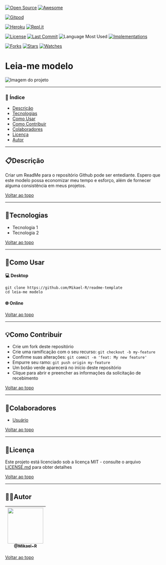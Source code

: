 [![Open Source](https://badges.frapsoft.com/os/v1/open-source.svg?v=103)](https://opensource.org/) [![Awesome](https://cdn.rawgit.com/sindresorhus/awesome/d7305f38d29fed78fa85652e3a63e154dd8e8829/media/badge.svg)](https://github.com/sindresorhus/awesome)

[![Gitpod](https://gitpod.io/button/open-in-gitpod.svg)](https://gitpod.io/#https://github.com/Mikael-R/readme-template)

[![Heroku](https://img.shields.io/badge/CI-%E2%9C%93-green.svg?logo=heroku&colorA=79589f&logoColor=white)](https://heroku.com) [![Repl.it](https://repl.it/badge/github/Mikael-R/readme-template)](https://repl.it)

[![License](https://img.shields.io/github/license/Mikael-R/readme-template)](LICENSE.md) [![Last Commit](https://img.shields.io/github/last-commit/Mikael-R/readme-template)](https://github.com/Mikael-R/readme-template/commits/) ![Language Most Used](https://img.shields.io/github/languages/top/Mikael-R/readme-template) [![Implementations](https://img.shields.io/badge/%F0%9F%92%A1-implementations-8C8E93.svg?style=flat)](https://github.com/Mikael-R/readme-template/issues)

[![Forks](https://img.shields.io/github/forks/Mikael-R/readme-template?style=social)](https://github.com/Mikael-R/readme-template/network/members) [![Stars](https://img.shields.io/github/stars/Mikael-R/readme-template?style=social)](https://github.com/Mikael-R/readme-template/stargazers) [![Watches](https://img.shields.io/github/watchers/Mikael-R/readme-template?style=social)](https://github.com/Mikael-R/readme-template/watchers)


# Leia-me modelo

![Imagem do projeto](project-image-url)

---

### 🔎 Índice

- [Descrição](#descrição)
- [Tecnologias](#tecnologias)
- [Como Usar](#como-usar)
- [Como Contribuir](#como-contribuir)
- [Colaboradores](#colaboradores)
- [Licença](#licença)
- [Autor](#autor)

---

## 📋Descrição

Criar um ReadMe para o repositório Github pode ser entediante. Espero que este modelo possa economizar meu tempo e esforço, além de fornecer alguma consistência em meus projetos.

[Voltar ao topo](#leia-me-modelo)

---

## 🚀Tecnologias

- Tecnologia 1
- Tecnologia 2

[Voltar ao topo](#leia-me-modelo)

---

## 🤔Como Usar

#### 💻 Desktop
```
git clone https://github.com/Mikael-R/readme-template
cd leia-me modelo
```

#### 🌐 Online


[Voltar ao topo](#leia-me-modelo)

---

## 💡Como Contribuir

- Crie um fork deste repositório
- Crie uma ramificação com o seu recurso: `git checkout -b my-feature`
- Confirme suas alterações: `git commit -m 'feat: My new feature'`
- Empurre seu ramo: `git push origin my-feature`
- Um botão verde aparecerá no início deste repositório
- Clique para abrir e preencher as informações da solicitação de recebimento

[Voltar ao topo](#leia-me-modelo)

---

## 🤝Colaboradores

- [Usuário](https://github.com/User)

[Voltar ao topo](#leia-me-modelo)

---

## 📜Licença

Este projeto está licenciado sob a licença MIT - consulte o arquivo [LICENSE.md](LICENSE.md) para obter detalhes

[Voltar ao topo](#leia-me-modelo)

---

## 👨‍💻Autor

| [<img src="https://user-images.githubusercontent.com/60241602/80879315-3b866a00-8c92-11ea-8ec7-2d722eb8e845.png" width=115><br><sub>@Mikael-R</sub>](https://github.com/Mikael-R) |
| :---: |

[Voltar ao topo](#leia-me-modelo)
